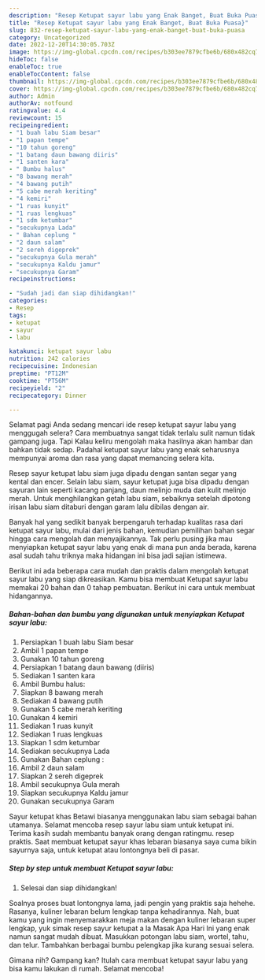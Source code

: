 ```yaml
---
description: "Resep Ketupat sayur labu yang Enak Banget, Buat Buka Puasa}"
title: "Resep Ketupat sayur labu yang Enak Banget, Buat Buka Puasa}"
slug: 832-resep-ketupat-sayur-labu-yang-enak-banget-buat-buka-puasa
category: Uncategorized
date: 2022-12-20T14:30:05.703Z
image: https://img-global.cpcdn.com/recipes/b303ee7879cfbe6b/680x482cq70/ketupat-sayur-labu-foto-resep-utama.jpg
hideToc: false
enableToc: true
enableTocContent: false
thumbnail: https://img-global.cpcdn.com/recipes/b303ee7879cfbe6b/680x482cq70/ketupat-sayur-labu-foto-resep-utama.jpg
cover: https://img-global.cpcdn.com/recipes/b303ee7879cfbe6b/680x482cq70/ketupat-sayur-labu-foto-resep-utama.jpg
author: Admin
authorAv: notfound
ratingvalue: 4.4
reviewcount: 15
recipeingredient:
- "1 buah labu Siam besar"
- "1 papan tempe"
- "10 tahun goreng"
- "1 batang daun bawang diiris"
- "1 santen kara"
- " Bumbu halus"
- "8 bawang merah"
- "4 bawang putih"
- "5 cabe merah keriting"
- "4 kemiri"
- "1 ruas kunyit"
- "1 ruas lengkuas"
- "1 sdm ketumbar"
- "secukupnya Lada"
- " Bahan ceplung "
- "2 daun salam"
- "2 sereh digeprek"
- "secukupnya Gula merah"
- "secukupnya Kaldu jamur"
- "secukupnya Garam"
recipeinstructions:

- "Sudah jadi dan siap dihidangkan!"
categories:
- Resep
tags:
- ketupat
- sayur
- labu

katakunci: ketupat sayur labu 
nutrition: 242 calories
recipecuisine: Indonesian
preptime: "PT12M"
cooktime: "PT56M"
recipeyield: "2"
recipecategory: Dinner

---
```



Selamat pagi Anda sedang mencari ide resep ketupat sayur labu yang menggugah selera? Cara membuatnya sangat tidak terlalu sulit namun tidak gampang juga. Tapi Kalau keliru mengolah maka hasilnya akan hambar dan bahkan tidak sedap. Padahal ketupat sayur labu yang enak seharusnya mempunyai aroma dan rasa yang dapat memancing selera kita.


Resep sayur ketupat labu siam juga dipadu dengan santan segar yang kental dan encer. Selain labu siam, sayur ketupat juga bisa dipadu dengan sayuran lain seperti kacang panjang, daun melinjo muda dan kulit melinjo merah. Untuk menghilangkan getah labu siam, sebaiknya setelah dipotong irisan labu siam ditaburi dengan garam lalu dibilas dengan air.

Banyak hal yang sedikit banyak berpengaruh terhadap kualitas rasa dari ketupat sayur labu, mulai dari jenis bahan, kemudian pemilihan bahan segar hingga cara mengolah dan menyajikannya. Tak perlu pusing jika mau menyiapkan ketupat sayur labu yang enak di mana pun anda berada, karena asal sudah tahu triknya maka hidangan ini bisa jadi sajian istimewa.


Berikut ini ada beberapa cara mudah dan praktis dalam mengolah ketupat sayur labu yang siap dikreasikan. Kamu bisa membuat Ketupat sayur labu memakai 20 bahan dan 0 tahap pembuatan. Berikut ini cara untuk membuat hidangannya.

<!--inarticleads1-->

##### Bahan-bahan dan bumbu yang digunakan untuk menyiapkan Ketupat sayur labu:

1. Persiapkan 1 buah labu Siam besar
1. Ambil 1 papan tempe
1. Gunakan 10 tahun goreng
1. Persiapkan 1 batang daun bawang (diiris)
1. Sediakan 1 santen kara
1. Ambil  Bumbu halus:
1. Siapkan 8 bawang merah
1. Sediakan 4 bawang putih
1. Gunakan 5 cabe merah keriting
1. Gunakan 4 kemiri
1. Sediakan 1 ruas kunyit
1. Sediakan 1 ruas lengkuas
1. Siapkan 1 sdm ketumbar
1. Sediakan secukupnya Lada
1. Gunakan  Bahan ceplung :
1. Ambil 2 daun salam
1. Siapkan 2 sereh digeprek
1. Ambil secukupnya Gula merah
1. Siapkan secukupnya Kaldu jamur
1. Gunakan secukupnya Garam


Sayur ketupat khas Betawi biasanya menggunakan labu siam sebagai bahan utamanya. Selamat mencoba resep sayur labu siam untuk ketupat ini. Terima kasih sudah membantu banyak orang dengan ratingmu. resep praktis. Saat membuat ketupat sayur khas lebaran biasanya saya cuma bikin sayurnya saja, untuk ketupat atau lontongnya beli di pasar. 

<!--inarticleads2-->

##### Step by step untuk membuat Ketupat sayur labu:


1. Selesai dan siap dihidangkan!

Soalnya proses buat lontongnya lama, jadi pengin yang praktis saja hehehe. Rasanya, kuliner lebaran belum lengkap tanpa kehadirannya. Nah, buat kamu yang ingin menyemarakkan meja makan dengan kuliner lebaran super lengkap, yuk simak resep sayur ketupat a la Masak Apa Hari Ini yang enak namun sangat mudah dibuat. Masukkan potongan labu siam, wortel, tahu, dan telur. Tambahkan berbagai bumbu pelengkap jika kurang sesuai selera. 

Gimana nih? Gampang kan? Itulah cara membuat ketupat sayur labu yang bisa kamu lakukan di rumah. Selamat mencoba!
